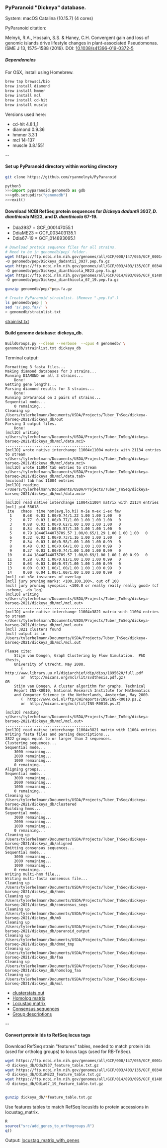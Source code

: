 ### PyParanoid "Dickeya" database.

System: macOS Catalina (10.15.7) (4 cores)

PyParanoid citation: 

Melnyk, R.A., Hossain, S.S. & Haney, C.H. Convergent gain and loss of genomic islands drive lifestyle changes in plant-associated Pseudomonas. ISME J 13, 1575–1588 (2019). DOI: [10.1038/s41396-019-0372-5](https://doi.org/10.1038/s41396-019-0372-5)

##### Dependencies

For OSX, install using Homebrew.

~~~ bash
brew tap brewsci/bio
brew install diamond
brew install hmmer
brew install mcl
brew install cd-hit
brew install muscle
~~~

Versions used here:

- cd-hit 4.8.1_1
- diamond 0.9.36
- hmmer 3.3.1
- mcl 14-137
- muscle 3.8.1551

--

#### Set up PyParanoid directory within working directory

~~~ bash
git clone https://github.com/ryanmelnyk/PyParanoid
~~~

~~~ python
python3
>>>import pyparanoid.genomedb as gdb
>>>gdb.setupdirs("genomedb")
>>>exit()
~~~

#### Download NCBI RefSeq protein sequences for *Dickeya dadantii* 3937, *D. dianthicola* ME23, and *D. dianthicola* 67-19. 

- Dda3937 = GCF_000147055.1
- DdiaME23 = GCF_003403135.1
- Ddia67-19 = GCF_014893095.1

~~~ bash
# Download protein sequence files for all strains. 
# Need to be in genomedb/pep/ folder. 
wget https://ftp.ncbi.nlm.nih.gov/genomes/all/GCF/000/147/055/GCF_000147055.1_ASM14705v1/GCF_000147055.1_ASM14705v1_protein.faa.gz \
-O genomedb/pep/Dickeya_dadantii_3937.pep.fa.gz
wget https://ftp.ncbi.nlm.nih.gov/genomes/all/GCF/003/403/135/GCF_003403135.1_ASM340313v1/GCF_003403135.1_ASM340313v1_protein.faa.gz \
-O genomedb/pep/Dickeya_dianthicola_ME23.pep.fa.gz
wget https://ftp.ncbi.nlm.nih.gov/genomes/all/GCF/014/893/095/GCF_014893095.1_ASM1489309v1/GCF_014893095.1_ASM1489309v1_protein.faa.gz \
-O genomedb/pep/Dickeya_dianthicola_67_19.pep.fa.gz

gunzip genomedb/pep/*pep.fa.gz

# Create PyParanoid strainlist. (Remove ".pep.fa".)
ls genomedb/pep | \
sed 's/.pep.fa//' \
> genomedb/strainlist.txt
~~~

[strainlist.txt](dickeya_db/strainlist.txt)  

#### Build genome database: dickeya_db.

~~~ bash
BuildGroups.py --clean --verbose  --cpus 4 genomedb/ \
genomedb/strainlist.txt dickeya_db
~~~

Terminal output:

~~~
Formatting 3 fasta files...
Making diamond databases for 3 strains...
Running DIAMOND on all 3 strains...
	Done!
Getting gene lengths...
Parsing diamond results for 3 strains...
	Done!
Running InParanoid on 3 pairs of strains...
Sequential mode...
	0 remaining...
Cleaning up /Users/tylerhelmann/Documents/USDA/Projects/Tuber_TnSeq/dickeya-barseq-2021/dickeya_db/out
Parsing 3 output files.
	Done!
[mclIO] writing </Users/tylerhelmann/Documents/USDA/Projects/Tuber_TnSeq/dickeya-barseq-2021/dickeya_db/mcl/data.mci>
.......................................
[mclIO] wrote native interchange 11004x11004 matrix with 21134 entries to stream </Users/tylerhelmann/Documents/USDA/Projects/Tuber_TnSeq/dickeya-barseq-2021/dickeya_db/mcl/data.mci>
[mclIO] wrote 11004 tab entries to stream </Users/tylerhelmann/Documents/USDA/Projects/Tuber_TnSeq/dickeya-barseq-2021/dickeya_db/mcl/data.tab>
[mcxload] tab has 11004 entries
[mclIO] reading </Users/tylerhelmann/Documents/USDA/Projects/Tuber_TnSeq/dickeya-barseq-2021/dickeya_db/mcl/data.mci>
.......................................
[mclIO] read native interchange 11004x11004 matrix with 21134 entries
[mcl] pid 58618
 ite   chaos  time hom(avg,lo,hi) m-ie m-ex i-ex fmv
  1     0.68  0.03 1.00/0.74/1.22 1.00 1.00 1.00   0
  2     0.77  0.03 1.00/0.77/1.00 1.00 1.00 1.00   0
  3     0.88  0.03 1.00/0.62/1.00 1.00 1.00 1.00   0
  4     0.84  0.03 1.00/0.57/1.30 1.00 1.00 1.00   0
  5     0.79 18446744073709.57 1.00/0.65/1.29 1.00 1.00 1.00   0
  6     0.32  0.03 1.00/0.73/1.16 1.00 1.00 1.00   0
  7     0.34  0.03 1.00/0.58/1.00 1.00 1.00 0.99   0
  8     0.48  0.03 1.00/0.64/1.00 1.00 1.00 0.99   0
  9     0.37  0.03 1.00/0.74/1.00 1.00 1.00 0.99   0
 10     0.44 18446744073709.57 1.00/0.69/1.00 1.00 1.00 0.99   0
 11     0.28  0.03 1.00/0.81/1.00 1.00 1.00 0.99   0
 12     0.03  0.03 1.00/0.97/1.00 1.00 1.00 0.99   0
 13     0.00  0.03 1.00/1.00/1.00 1.00 1.00 0.99   0
 14     0.00  0.04 1.00/1.00/1.00 1.00 1.00 0.99   0
[mcl] cut <3> instances of overlap
[mcl] jury pruning marks: <100,100,100>, out of 100
[mcl] jury pruning synopsis: <100.0 or really really really good> (cf -scheme, -do log)
[mclIO] writing </Users/tylerhelmann/Documents/USDA/Projects/Tuber_TnSeq/dickeya-barseq-2021/dickeya_db/mcl/mcl.out>
.......................................
[mclIO] wrote native interchange 11004x3821 matrix with 11004 entries to stream </Users/tylerhelmann/Documents/USDA/Projects/Tuber_TnSeq/dickeya-barseq-2021/dickeya_db/mcl/mcl.out>
[mcl] 3821 clusters found
[mcl] output is in /Users/tylerhelmann/Documents/USDA/Projects/Tuber_TnSeq/dickeya-barseq-2021/dickeya_db/mcl/mcl.out

Please cite:
    Stijn van Dongen, Graph Clustering by Flow Simulation.  PhD thesis,
    University of Utrecht, May 2000.
       (  http://www.library.uu.nl/digiarchief/dip/diss/1895620/full.pdf
       or  http://micans.org/mcl/lit/svdthesis.pdf.gz)
OR
    Stijn van Dongen, A cluster algorithm for graphs. Technical
    Report INS-R0010, National Research Institute for Mathematics
    and Computer Science in the Netherlands, Amsterdam, May 2000.
       (  http://www.cwi.nl/ftp/CWIreports/INS/INS-R0010.ps.Z
       or  http://micans.org/mcl/lit/INS-R0010.ps.Z)

[mclIO] reading </Users/tylerhelmann/Documents/USDA/Projects/Tuber_TnSeq/dickeya-barseq-2021/dickeya_db/mcl/mcl.out>
.......................................
[mclIO] read native interchange 11004x3821 matrix with 11004 entries
Writing fasta files and parsing descriptions...
3822 groups equal to or larger than 2 sequences.
Clustering sequences...
Sequential mode...
	3000 remaining...
	2000 remaining...
	1000 remaining...
	0 remaining...
Aligning groups...
Sequential mode...
	3000 remaining...
	2000 remaining...
	1000 remaining...
	0 remaining...
Cleaning up /Users/tylerhelmann/Documents/USDA/Projects/Tuber_TnSeq/dickeya-barseq-2021/dickeya_db/clustered
Building hmms...
Sequential mode...
	3000 remaining...
	2000 remaining...
	1000 remaining...
	0 remaining...
Cleaning up /Users/tylerhelmann/Documents/USDA/Projects/Tuber_TnSeq/dickeya-barseq-2021/dickeya_db/aligned
Emitting consensus sequences...
Sequential mode...
	3000 remaining...
	2000 remaining...
	1000 remaining...
	0 remaining...
Writing multi-hmm file...
Writing multi-fasta consensus file...
Cleaning up /Users/tylerhelmann/Documents/USDA/Projects/Tuber_TnSeq/dickeya-barseq-2021/dickeya_db/hmms
Cleaning up /Users/tylerhelmann/Documents/USDA/Projects/Tuber_TnSeq/dickeya-barseq-2021/dickeya_db/consensus_seqs
Cleaning up /Users/tylerhelmann/Documents/USDA/Projects/Tuber_TnSeq/dickeya-barseq-2021/dickeya_db/m8
Cleaning up /Users/tylerhelmann/Documents/USDA/Projects/Tuber_TnSeq/dickeya-barseq-2021/dickeya_db/paranoid_output
Cleaning up /Users/tylerhelmann/Documents/USDA/Projects/Tuber_TnSeq/dickeya-barseq-2021/dickeya_db/dmnd_tmp
Cleaning up /Users/tylerhelmann/Documents/USDA/Projects/Tuber_TnSeq/dickeya-barseq-2021/dickeya_db/faa
Cleaning up /Users/tylerhelmann/Documents/USDA/Projects/Tuber_TnSeq/dickeya-barseq-2021/dickeya_db/homolog_faa
Cleaning up /Users/tylerhelmann/Documents/USDA/Projects/Tuber_TnSeq/dickeya-barseq-2021/dickeya_db/mcl
~~~

- [clusterstats.out](dickeya_db/clusterstats.out)  
- [Homolog matrix](dickeya_db/homolog_matrix.txt)  
- [Locustag matrix](dickeya_db/locustag_matrix.txt)  
- [Consensus sequences](dickeya_db/all_groups.faa)
- [Group descriptions](dickeya_db/group_descriptions.txt)

--

#### Convert protein Ids to RefSeq locus tags

Download RefSeq strain "features" tables, needed to match protein Ids (used for ortholog groups) to locus tags (used for RB-TnSeq).

~~~ bash
wget https://ftp.ncbi.nlm.nih.gov/genomes/all/GCF/000/147/055/GCF_000147055.1_ASM14705v1/GCF_000147055.1_ASM14705v1_feature_table.txt.gz \
-O dickeya_db/Dda3937_feature_table.txt.gz
wget https://ftp.ncbi.nlm.nih.gov/genomes/all/GCF/003/403/135/GCF_003403135.1_ASM340313v1/GCF_003403135.1_ASM340313v1_feature_table.txt.gz \
-O dickeya_db/DdiaME23_feature_table.txt.gz
wget https://ftp.ncbi.nlm.nih.gov/genomes/all/GCF/014/893/095/GCF_014893095.1_ASM1489309v1/GCF_014893095.1_ASM1489309v1_feature_table.txt.gz \
-O dickeya_db/Ddia67_19_feature_table.txt.gz


gunzip dickeya_db/*feature_table.txt.gz
~~~

Use features tables to match RefSeq locusIds to protein accessions in locustag_matrix.

~~~ r
R
source("src/add_genes_to_orthogroups.R")
q()
~~~

Output: [locustag\_matrix\_with\_genes](dickeya_db/locustag_matrix_with_genes.txt)
